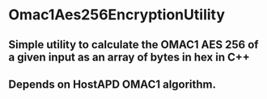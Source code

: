 # Omac1Aes256EncryptionUtility

## Simple utility to calculate the OMAC1 AES 256 of a given input as an array of bytes in hex in C++
## Depends on HostAPD OMAC1 algorithm.
